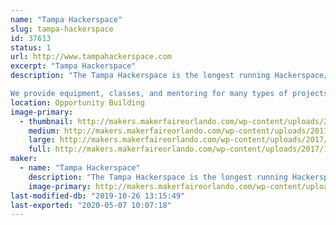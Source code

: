 ```yaml
---
name: "Tampa Hackerspace"
slug: tampa-hackerspace
id: 37613
status: 1
url: http://www.tampahackerspace.com
excerpt: "Tampa Hackerspace"
description: "The Tampa Hackerspace is the longest running Hackerspace/Makerspace in the Greater Tampa Bay Area.  We have a vast array of tools including but not limited to: 3D Printers, Laser Cutters, 4x8 Shopbot, Machine Shop, Wood Shop and more, so please come check out our booth and talk to our members!  

We provide equipment, classes, and mentoring for many types of projects. Some of the projects our members work on: aquaponics, robotics, Arduino, Raspberry Pi, Internet of Things (IoT), electronics, ham / amateur radio, wearable electronics, home automation, microcontrollers, quadcopters, satellites, metal machining, Bitcoin and other alternate exchanges, computer security, photography, sewing, remote controlled aircraft, LED lighting, cosplay, steampunk, video and arcade gaming, 3D printing, art, etc."
location: Opportunity Building
image-primary:
  - thumbnail: http://makers.makerfaireorlando.com/wp-content/uploads/2017/10/Tampa-Hackerspace-2048-Transparent-border-150x150.png
    medium: http://makers.makerfaireorlando.com/wp-content/uploads/2017/10/Tampa-Hackerspace-2048-Transparent-border-300x300.png
    large: http://makers.makerfaireorlando.com/wp-content/uploads/2017/10/Tampa-Hackerspace-2048-Transparent-border-1024x1024.png
    full: http://makers.makerfaireorlando.com/wp-content/uploads/2017/10/Tampa-Hackerspace-2048-Transparent-border.png
maker:
  - name: "Tampa Hackerspace"
    description: "The Tampa Hackerspace is the longest running Hackerspace/Makerspace in the Greater Tampa Bay Area. We have a vast array of tools including but not limited to: 3D Printers, Laser Cutters, 4x8 Shopbot, and our lastest tools include Full CNC Controlled Milling machine ( Tormach Personnel 700 ) so please come check out our booth and talk to our members!"
    image-primary: http://makers.makerfaireorlando.com/wp-content/uploads/2015/08/Tampa-Hackerspace-2048-Transparent-border.png
last-modified-db: "2019-10-26 13:15:49"
last-exported: "2020-05-07 10:07:18"
---
```

